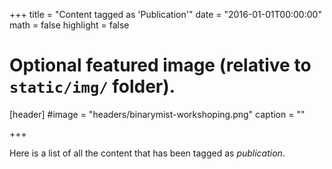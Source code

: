 +++
title = "Content tagged as 'Publication'"
date = "2016-01-01T00:00:00"
math = false
highlight = false

# Optional featured image (relative to `static/img/` folder).
[header]
#image = "headers/binarymist-workshoping.png"
caption = ""

+++

Here is a list of all the content that has been tagged as *publication*.
